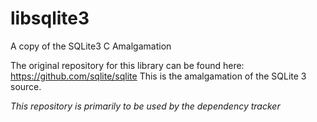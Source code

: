 # libsqlite3
 A copy of the SQLite3 C Amalgamation

The original repository for this library can be found here: https://github.com/sqlite/sqlite
This is the amalgamation of the SQLite 3 source.

 *This repository is primarily to be used by the dependency tracker*